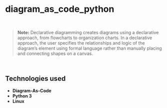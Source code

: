 # diagram_as_code_python

<br>

> **Note:** Declarative diagramming creates diagrams using a declarative approach, from flowcharts to organization charts. In a declarative approach, the user specifies the relationships and logic of the diagram’s element using formal language rather than manually placing and connecting shapes on a canvas.
>

<br>

## Technologies used
- **Diagram-As-Code**
- **Python 3**
- **Linux**
<br>
